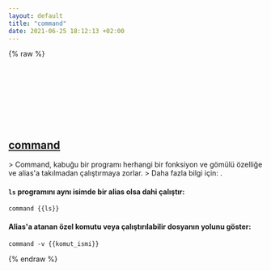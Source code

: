 ```yaml
---
layout: default
title: "command"
date: 2021-06-25 18:12:13 +02:00
---
```

{% raw %}
<h2 id="command">
  <a href="/tr/common/command.html">command</a> <a href="#command"><svg class="icon">
    <use href="/assets/images/unicode_sprite.svg#link" />
  </svg></a>
</h2>
> Command, kabuğu bir programı herhangi bir fonksiyon ve gömülü özelliğe ve alias'a takılmadan çalıştırmaya zorlar.
> Daha fazla bilgi için: <https://manned.org/command>.

#### `ls` programını aynı isimde bir alias olsa dahi çalıştır:
```shell
command {{ls}}
```
#### Alias'a atanan özel komutu veya çalıştırılabilir dosyanın yolunu göster:
```shell
command -v {{komut_ismi}}
```
{% endraw %}